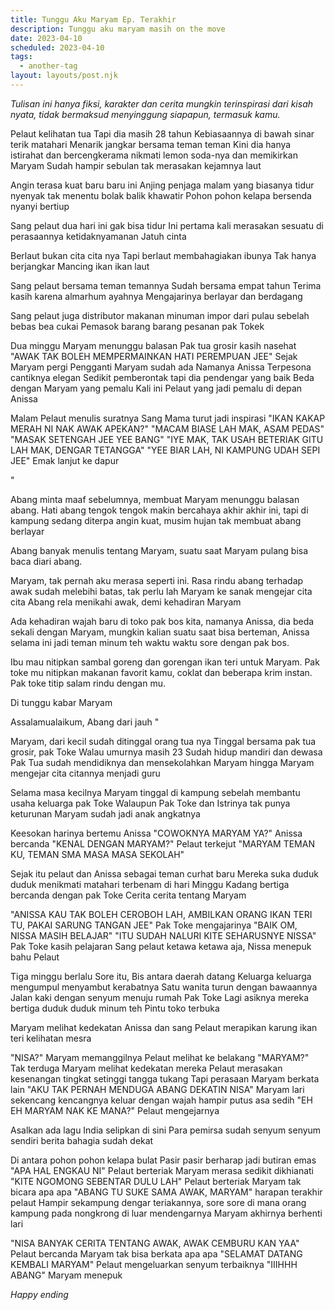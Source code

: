 ```yaml
---
title: Tunggu Aku Maryam Ep. Terakhir
description: Tunggu aku maryam masih on the move
date: 2023-04-10
scheduled: 2023-04-10
tags:
  - another-tag
layout: layouts/post.njk
---
```


*Tulisan ini hanya fiksi, karakter dan cerita mungkin terinspirasi dari kisah nyata, tidak bermaksud menyinggung siapapun, termasuk kamu.*

Pelaut kelihatan tua
Tapi dia masih 28 tahun
Kebiasaannya di bawah sinar terik matahari
Menarik jangkar bersama teman teman
Kini dia hanya istirahat dan bercengkerama
nikmati lemon soda-nya dan memikirkan Maryam
Sudah hampir sebulan
tak merasakan kejamnya laut

Angin terasa kuat baru baru ini
Anjing penjaga malam yang biasanya tidur nyenyak
tak menentu bolak balik khawatir
Pohon pohon kelapa bersenda nyanyi bertiup

Sang pelaut dua hari ini gak bisa tidur
Ini pertama kali merasakan sesuatu di perasaannya
ketidaknyamanan
Jatuh cinta

Berlaut bukan cita cita nya
Tapi berlaut membahagiakan ibunya
Tak hanya berjangkar
Mancing ikan ikan laut

Sang pelaut bersama teman temannya
Sudah bersama empat tahun
Terima kasih karena almarhum ayahnya
Mengajarinya berlayar
dan berdagang

Sang pelaut juga distributor makanan minuman impor
dari pulau sebelah bebas bea cukai
Pemasok barang barang pesanan pak Tokek

Dua minggu Maryam menunggu balasan
Pak tua grosir kasih nasehat
"AWAK TAK BOLEH MEMPERMAINKAN HATI PEREMPUAN JEE"
Sejak Maryam pergi
Pengganti Maryam sudah ada
Namanya Anissa
Terpesona cantiknya elegan
Sedikit pemberontak tapi dia pendengar yang baik
Beda dengan Maryam yang pemalu
Kali ini Pelaut yang jadi pemalu di depan Anissa

Malam Pelaut menulis suratnya
Sang Mama turut jadi inspirasi
"IKAN KAKAP MERAH NI NAK AWAK APEKAN?"
"MACAM BIASE LAH MAK, ASAM PEDAS"
"MASAK SETENGAH JEE YEE BANG"
"IYE MAK, TAK USAH BETERIAK GITU LAH MAK, DENGAR TETANGGA"
"YEE BIAR LAH, NI KAMPUNG UDAH SEPI JEE" Emak lanjut ke dapur

"

Abang minta maaf sebelumnya, membuat Maryam menunggu balasan abang. Hati abang tengok tengok makin
bercahaya akhir akhir ini, tapi di kampung sedang diterpa angin kuat, musim hujan tak membuat abang berlayar

Abang banyak menulis tentang Maryam, suatu saat Maryam pulang bisa baca diari abang.

Maryam, tak pernah aku merasa seperti ini. Rasa rindu abang terhadap
awak sudah melebihi batas, tak perlu lah Maryam ke sanak mengejar cita cita
Abang rela menikahi awak, demi kehadiran Maryam

Ada kehadiran wajah baru di toko pak bos kita, namanya Anissa, dia beda sekali dengan Maryam, mungkin kalian suatu saat bisa berteman, Anissa selama ini jadi teman minum teh waktu waktu sore dengan pak bos.

Ibu mau nitipkan sambal goreng dan gorengan ikan teri untuk Maryam. Pak toke mu nitipkan makanan favorit kamu, coklat dan beberapa krim instan. Pak toke titip salam rindu dengan mu. 

Di tunggu kabar Maryam

Assalamualaikum,
Abang dari jauh
"

Maryam, dari kecil sudah ditinggal orang tua nya
Tinggal bersama pak tua grosir, pak Toke
Walau umurnya masih 23
Sudah hidup mandiri dan dewasa
Pak Tua sudah mendidiknya dan mensekolahkan Maryam
hingga Maryam mengejar cita citannya menjadi guru

Selama masa kecilnya
Maryam tinggal di kampung sebelah
membantu usaha keluarga pak Toke
Walaupun Pak Toke dan Istrinya tak punya keturunan
Maryam sudah jadi anak angkatnya

Keesokan harinya bertemu Anissa
"COWOKNYA MARYAM YA?" Anissa bercanda
"KENAL DENGAN MARYAM?" Pelaut terkejut
"MARYAM TEMAN KU, TEMAN SMA MASA MASA SEKOLAH"

Sejak itu pelaut dan Anissa sebagai teman curhat baru
Mereka suka duduk duduk menikmati matahari terbenam di hari Minggu
Kadang bertiga bercanda dengan pak Toke
Cerita cerita tentang Maryam

"ANISSA KAU TAK BOLEH CEROBOH LAH, AMBILKAN ORANG IKAN TERI TU, PAKAI SARUNG TANGAN JEE" Pak Toke mengajarinya
"BAIK OM, NISSA MASIH BELAJAR"
"ITU SUDAH NALURI KITE SEHARUSNYE NISSA" Pak Toke kasih pelajaran
Sang pelaut ketawa ketawa aja, Nissa menepuk bahu Pelaut

Tiga minggu berlalu
Sore itu, Bis antara daerah datang
Keluarga keluarga mengumpul menyambut kerabatnya
Satu wanita turun dengan bawaannya
Jalan kaki dengan senyum menuju rumah Pak Toke
Lagi asiknya mereka bertiga duduk duduk minum teh
Pintu toko terbuka

Maryam melihat kedekatan Anissa dan sang Pelaut
merapikan karung ikan teri
kelihatan mesra

"NISA?" Maryam memanggilnya
Pelaut melihat ke belakang
"MARYAM?" 
Tak terduga Maryam melihat kedekatan mereka
Pelaut merasakan kesenangan tingkat setinggi tangga tukang
Tapi perasaan Maryam berkata lain
"AKU TAK PERNAH MENDUGA ABANG DEKATIN NISA"
Maryam lari sekencang kencangnya keluar
dengan wajah hampir putus asa sedih
"EH EH MARYAM NAK KE MANA?" Pelaut mengejarnya

Asalkan ada lagu India selipkan di sini
Para pemirsa sudah senyum senyum sendiri
berita bahagia sudah dekat

Di antara pohon pohon kelapa bulat
Pasir pasir berharap jadi butiran emas
"APA HAL ENGKAU NI" Pelaut berteriak
Maryam merasa sedikit dikhianati
"KITE NGOMONG SEBENTAR DULU LAH" Pelaut berteriak
Maryam tak bicara apa apa
"ABANG TU SUKE SAMA AWAK, MARYAM" harapan terakhir pelaut
Hampir sekampung dengar teriakannya, sore sore di mana orang kampung
pada nongkrong di luar mendengarnya
Maryam akhirnya berhenti lari

"NISA BANYAK CERITA TENTANG AWAK, AWAK CEMBURU KAN YAA" Pelaut bercanda
Maryam tak bisa berkata apa apa
"SELAMAT DATANG KEMBALI MARYAM" Pelaut mengeluarkan senyum terbaiknya
"IIIHHH ABANG" Maryam menepuk 

*Happy ending*